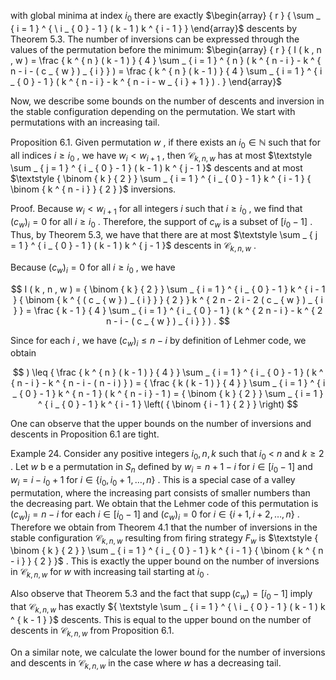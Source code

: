 with global minima at index $i _ { 0 }$ there are exactly $\begin{array} { r } { \sum _ { i = 1 } ^ { \ i _ { 0 } - 1 } ( k - 1 ) k ^ { i - 1 } } \end{array}$ descents by Theorem 5.3. The number of inversions can be expressed through the values of the permutation before the minimum: $\begin{array} { r } { I ( k , n , w ) = \frac { k ^ { n } ( k - 1 ) } { 4 } \sum _ { i = 1 } ^ { n } ( k ^ { n - i } - k ^ { n - i - ( c _ { w } ) _ { i } } ) = \frac { k ^ { n } ( k - 1 ) } { 4 } \sum _ { i = 1 } ^ { i _ { 0 } - 1 } ( k ^ { n - i } - k ^ { n - i - w _ { i } + 1 } ) . } \end{array}$

Now, we describe some bounds on the number of descents and inversion in the stable configuration depending on the permutation. We start with permutations with an increasing tail.

Proposition 6.1. Given permutation $w$ , if there exists an $i _ { 0 } \in \mathbb { N }$ such that for all indices $i \geq i _ { 0 }$ , we have $w _ { i } < w _ { i + 1 }$ , then $\mathcal { C } _ { k , n , w }$ has at most $\textstyle \sum _ { j = 1 } ^ { i _ { 0 } - 1 } ( k - 1 ) k ^ { j - 1 }$ descents and at most $\textstyle { \binom { k } { 2 } } \sum _ { i = 1 } ^ { i _ { 0 } - 1 } k ^ { i - 1 } { \binom { k ^ { n - i } } { 2 } }$ inversions.

Proof. Because $w _ { i } < w _ { i + 1 }$ for all integers $i$ such that $i \geq i _ { 0 }$ , we find that $( c _ { w } ) _ { i } = 0$ for all $i \geq i _ { 0 }$ . Therefore, the support of $c _ { w }$ is a subset of $[ i _ { 0 } - 1 ]$ . Thus, by Theorem 5.3, we have that there are at most $\textstyle \sum _ { j = 1 } ^ { i _ { 0 } - 1 } ( k - 1 ) k ^ { j - 1 }$ descents in $\mathcal { C } _ { k , n , w }$ .

Because $( c _ { w } ) _ { i } = 0$ for all $i \geq i _ { 0 }$ , we have

$$
I ( k , n , w ) = { \binom { k } { 2 } } \sum _ { i = 1 } ^ { i _ { 0 } - 1 } k ^ { i - 1 } { \binom { k ^ { ( c _ { w } ) _ { i } } } { 2 } } k ^ { 2 n - 2 i - 2 ( c _ { w } ) _ { i } } = \frac { k - 1 } { 4 } \sum _ { i = 1 } ^ { i _ { 0 } - 1 } ( k ^ { 2 n - i } - k ^ { 2 n - i - ( c _ { w } ) _ { i } } ) .
$$

Since for each $i$ , we have $( c _ { w } ) _ { i } \leq n - i$ by definition of Lehmer code, we obtain

$$
) \leq { \frac { k ^ { n } ( k - 1 ) } { 4 } } \sum _ { i = 1 } ^ { i _ { 0 } - 1 } ( k ^ { n - i } - k ^ { n - i - ( n - i ) } ) = { \frac { k ( k - 1 ) } { 4 } } \sum _ { i = 1 } ^ { i _ { 0 } - 1 } k ^ { n - 1 } ( k ^ { n - i } - 1 ) = { \binom { k } { 2 } } \sum _ { i = 1 } ^ { i _ { 0 } - 1 } k ^ { i - 1 } \left( { \binom { i - 1 } { 2 } } \right)
$$

One can observe that the upper bounds on the number of inversions and descents in Proposition 6.1 are tight.

Example 24. Consider any positive integers $i _ { 0 } , n , k$ such that $i _ { 0 } ~ < ~ n$ and $k \geq 2$ . Let $w$ b e a permutation in $S _ { n }$ defined by $w _ { i } = n + 1 - i$ for $i \in [ i _ { 0 } - 1 ]$ and $w _ { i } = i - i _ { 0 } + 1$ for $i \in \{ i _ { 0 } , i _ { 0 } + 1 , \ldots , n \}$ . This is a special case of a valley permutation, where the increasing part consists of smaller numbers than the decreasing part. We obtain that the Lehmer code of this permutation is $( c _ { w } ) _ { j } = n - i$ for each $i \in [ i _ { 0 } - 1 ]$ and $( c _ { w } ) _ { i } = 0$ for $i \in \{ i + 1 , i + 2 , \dots , n \}$ . Therefore we obtain from Theorem 4.1 that the number of inversions in the stable configuration $\mathcal { C } _ { k , n , w }$ resulting from firing strategy $F _ { w }$ is $\textstyle { \binom { k } { 2 } } \sum _ { i = 1 } ^ { i _ { 0 } - 1 } k ^ { i - 1 } { \binom { k ^ { n - i } } { 2 } }$ . This is exactly the upper bound on the number of inversions in $\mathcal { C } _ { k , n , w }$ for $w$ with increasing tail starting at $i _ { 0 }$ .

Also observe that Theorem 5.3 and the fact that $\operatorname { s u p p } ( c _ { w } ) = [ i _ { 0 } - 1 ]$ imply that $\mathcal { C } _ { k , n , w }$ has exactly ${ \textstyle \sum _ { i = 1 } ^ { \ i _ { 0 } - 1 } ( k - 1 ) k ^ { k - 1 } }$ descents. This is equal to the upper bound on the number of descents in $\mathcal { C } _ { k , n , w }$ from Proposition 6.1.

On a similar note, we calculate the lower bound for the number of inversions and descents in $\mathcal { C } _ { k , n , w }$ in the case where $w$ has a decreasing tail.